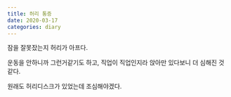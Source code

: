 ```yaml
---
title: 허리 통증
date: 2020-03-17
categories: diary
---
```

잠을 잘못잤는지 허리가 아프다.

운동을 안하니까 그런거같기도 하고, 직업이 직업인지라 앉아만 있다보니 더 심해진 것 같다.

원래도 허리디스크가 있었는데 조심해야겠다.

